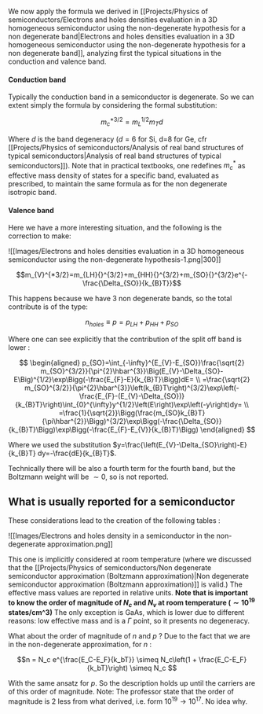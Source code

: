 We now apply the formula we derived in [[Projects/Physics of semiconductors/Electrons and holes densities evaluation in a 3D homogeneous semiconductor using the non-degenerate hypothesis for a non degenerate band|Electrons and holes densities evaluation in a 3D homogeneous semiconductor using the non-degenerate hypothesis for a non degenerate band]], analyzing first the typical situations in the conduction and valence band.

#### Conduction band

Typically the conduction band in a semiconductor is degenerate. 
So we can extent simply the formula by considering the formal substitution:

$$ m_c^{*3/2} = m_L^{1/2}m_T d$$

Where $d$ is the band degeneracy ($d=6$ for Si, d=8 for Ge, cfr [[Projects/Physics of semiconductors/Analysis of real band structures of typical semiconductors|Analysis of real band structures of typical semiconductors]]).
Note that in practical textbooks, one redefines $m_c^*$ as effective mass density of states for a specific band, evaluated as prescribed, to maintain the same formula as for the non degenerate isotropic band.

#### Valence band

Here we have a more interesting situation, and the following is the correction to make:

![[Images/Electrons and holes densities evaluation in a 3D homogeneous semiconductor using the non-degenerate hypothesis-1.png|300]]

$$m_{V}^{*3/2}=m_{LH}{}^{3/2}+m_{HH}{}^{3/2}+m_{SO}{}^{3/2}e^{-\frac{\Delta_{SO}}{k_{B}T}}$$

This happens because we have 3 non degenerate bands, so the total contribute is of the type:

$$n_{holes}\equiv p=p_{LH}+p_{HH}+p_{SO} $$

Where one can see explicitly that the contribution of the split off band is lower :

$$
\begin{aligned}
p_{SO}=\int_{-\infty}^{E_{V}-E_{SO}}\frac{\sqrt{2} m_{SO}^{3/2}}{\pi^{2}\hbar^{3}}\Big(E_{V}-\Delta_{SO}-E\Big)^{1/2}\exp\Bigg(-\frac{E_{F}-E}{k_{B}T}\Bigg)dE= \\
=\frac{\sqrt{2} m_{SO}^{3/2}}{\pi^{2}\hbar^{3}}\left(k_{B}T\right)^{3/2}\exp\left(-\frac{E_{F}-(E_{V}-\Delta_{SO})}{k_{B}T}\right)\int_{0}^{\infty}y^{1/2}\left(E\right)\exp\left(-y\right)dy= \\
=\frac{1}{\sqrt{2}}\Bigg(\frac{m_{SO}k_{B}T}{\pi\hbar^{2}}\Bigg)^{3/2}\exp\Bigg(-\frac{\Delta_{SO}}{k_{B}T}\Bigg)\exp\Bigg(-\frac{E_{F}-E_{V}}{k_{B}T}\Bigg) 
\end{aligned}
$$

Where we used the substitution $y=\frac{\left(E_{V}-\Delta_{SO}\right)-E}{k_{B}T} dy=-\frac{dE}{k_{B}T}$.

Technically there will be also a fourth term for the fourth band, but the Boltzmann weight will be $\sim 0$, so is not reported.

## What is usually reported for a semiconductor

These considerations lead to the creation of the following tables :

![[Images/Electrons and holes density in a semiconductor in the non-degenerate approximation.png]]

This one is implicitly considered at room temperature (where we discussed that the [[Projects/Physics of semiconductors/Non degenerate semiconductor approximation (Boltzmann approximation)|Non degenerate semiconductor approximation (Boltzmann approximation)]] is valid.) The effective mass values are reported in relative units. 
**Note that is important to know the order of magnitude of $N_c$ and $N_v$ at room temperature ($\sim 10^{19}$ states/cm^3)**
The only exception is GaAs, which is lower due to different reasons: low effective mass and is a $\Gamma$ point, so it presents no degeneracy.

What about the order of magnitude of $n$ and $p$ ? Due to the fact that we are in the non-degenerate approximation, for $n$ :

$$n = N_c e^{\frac{E_C-E_F}{k_bT}} \simeq N_c\left(1 + \frac{E_C-E_F}{k_bT}\right) \simeq N_c $$

With the same ansatz for $p$. So the description holds up until the carriers are of this order of magnitude.
Note: The professor state that the order of magnitude is 2 less from what derived, i.e. form $10^{19} \to 10^{17}$. No idea why.
